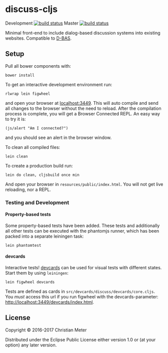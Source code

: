 # discuss-cljs

Development [![build status](https://gitlab.cs.uni-duesseldorf.de/project/discuss/badges/develop/build.svg)](https://gitlab.cs.uni-duesseldorf.de/project/peerfact/commits/develop)
Master [![build status](https://gitlab.cs.uni-duesseldorf.de/project/discuss/badges/master/build.svg)](https://gitlab.cs.uni-duesseldorf.de/project/peerfact/commits/master)

Minimal front-end to include dialog-based discussion systems into existing
websites. Compatible
to [D-BAS](https://gitlab.cs.uni-duesseldorf.de/project/dbas).


## Setup

Pull all bower components with:

    bower install

To get an interactive development environment run:

    rlwrap lein figwheel

and open your browser at [localhost:3449](http://localhost:3449/).
This will auto compile and send all changes to the browser without the
need to reload. After the compilation process is complete, you will
get a Browser Connected REPL. An easy way to try it is:

    (js/alert "Am I connected?")

and you should see an alert in the browser window.

To clean all compiled files:

    lein clean

To create a production build run:

    lein do clean, cljsbuild once min

And open your browser in `resources/public/index.html`. You will not
get live reloading, nor a REPL.

### Testing and Development

#### Property-based tests

Some property-based tests have been added. These tests and additionally all
other tests can be executed with the phantomjs runner, which has been packed
into a separate leiningen task:

    lein phantomtest

#### devcards

Interactive tests! [devcards](https://github.com/bhauman/devcards) can be used
for visual tests with different states. Start them by using `leiningen`:

    lein figwheel devcards

Tests are defined as cards in `src/devcards/discuss/devcards/core.cljs`. You
*must* access this url if you run figwheel with the
devcards-parameter:
[http://localhost:3449/devcards/index.html](http://localhost:3449/devcards/index.html).

## License

Copyright © 2016-2017 Christian Meter

Distributed under the Eclipse Public License either version 1.0 or (at your
option) any later version.
